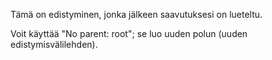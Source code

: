 Tämä on edistyminen, jonka jälkeen saavutuksesi on lueteltu.

Voit käyttää "No parent: root"; se luo uuden polun (uuden edistymisvälilehden).